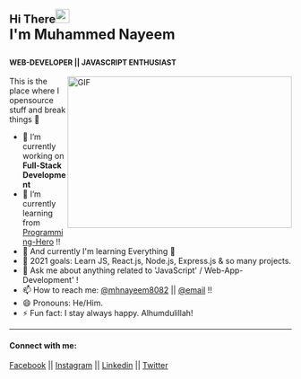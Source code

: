 <h3 style="font-size: 20px; margin-top: -10px; text-align: left;">Hi There<img src="https://media.giphy.com/media/hvRJCLFzcasrR4ia7z/giphy.gif" width="25px"><br><span style="font-size: 25px; text-transform: capitalize; margin-top: 15px;">I'm Muhammed Nayeem</span></h3>
<br>
<h4 style="font-size: 13px; text-transform: uppercase; margin-top: -10px; text-align: left;">web-developer || javascript enthusiast</h4>
<img align="right" alt="GIF" src="Images/code.gif" width="400" height="270" />



This is the place where I opensource stuff and break things :rofl:


- 🔭 I’m currently working on **Full-Stack Development**
- 🌱 I’m currently learning from [Programming-Hero](https://www.programming-hero.com/) !!
- 🌱 And currently I'm learning Everything :rofl:
- 🥅 2021 goals: Learn JS, React.js, Node.js, Express.js & so many projects.
- 💬 Ask me about anything related to 'JavaScript' / Web-App-Development' !
- 📫 How to reach me: [@mhnayeem8082](https://twitter.com/mhnayeem8082/) || [@email](mohammednayeem808@gmail.com) !!
- 😄 Pronouns: He/Him.
- ⚡ Fun fact: I stay always happy. Alhumdulillah!

---
#### Connect with me:
[Facebook](https://www.facebook.com/mh.nayem.7186/) || [Instagram](https://www.instagram.com/muhammed_nayeem96/) || [Linkedin](https://www.linkedin.com/muhammed-nayeem69/) || [Twitter](https://twitter.com/mhnayeem8082/)